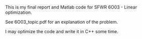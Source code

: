 This is my final report and Matlab code for SFWR 6O03 - Linear optimization.

See 6O03_topic.pdf for an explanation of the problem. 

I may optimize the code and write it in C++ some time.
